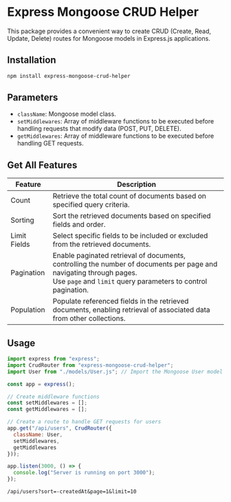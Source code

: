 # Express Mongoose CRUD Helper

This package provides a convenient way to create CRUD (Create, Read, Update, Delete) routes for Mongoose models in Express.js applications.

## Installation

```bash
npm install express-mongoose-crud-helper
```


## Parameters

- `className`: Mongoose model class.
- `setMiddlewares`: Array of middleware functions to be executed before handling requests that modify data (POST, PUT, DELETE).
- `getMiddlewares`: Array of middleware functions to be executed before handling GET requests.


## Get All Features
| Feature       | Description                                                                                                          |
|---------------|----------------------------------------------------------------------------------------------------------------------|
| Count         | Retrieve the total count of documents based on specified query criteria.                                             |
| Sorting       | Sort the retrieved documents based on specified fields and order.                                                    |
| Limit Fields  | Select specific fields to be included or excluded from the retrieved documents.                                      |
| Pagination    | Enable paginated retrieval of documents, controlling the number of documents per page and navigating through pages. <br> Use `page` and `limit` query parameters to control pagination. |
| Population    | Populate referenced fields in the retrieved documents, enabling retrieval of associated data from other collections. |



## Usage

```javascript
import express from "express";
import CrudRouter from "express-mongoose-crud-helper";
import User from "./models/User.js"; // Import the Mongoose User model

const app = express();

// Create middleware functions
const setMiddlewares = [];
const getMiddlewares = [];

// Create a route to handle GET requests for users
app.get("/api/users", CrudRouter({ 
  className: User, 
  setMiddlewares, 
  getMiddlewares 
}));

app.listen(3000, () => {
  console.log("Server is running on port 3000");
});
```
```
/api/users?sort=-createdAt&page=1&limit=10
```
